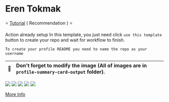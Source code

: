# Eren Tokmak

:star: [Tutorial](https://github.com/erentokmak/github-profile-summary-cards/wiki/Toturial) ( Recommendation ) :star:

Action already setup In this template, you just need click `use this template` button to create your repo and wait for workflow to finish.

```To create your profile README you need to name the repo as your username```

| :bell: | Don't forget to modify the image (All of images are in `profile-summary-card-output` folder). |
| :-------: | :-------------------------------------------------------------------------------------------------------- |

[![](https://raw.githubusercontent.com/erentokmak/erentokmak/master/profile-summary-card-output/vue/0-profile-details.svg)](https://github.com/erentokmak/github-profile-summary-cards)
[![](https://raw.githubusercontent.com/erentokmak/erentokmak/master/profile-summary-card-output/vue/1-repos-per-language.svg)](https://github.com/erentokmak/github-profile-summary-cards) [![](https://raw.githubusercontent.com/erentokmak/erentokmak/master/profile-summary-card-output/vue/2-most-commit-language.svg)](https://github.com/erentokmak/github-profile-summary-cards)
[![](https://raw.githubusercontent.com/erentokmak/erentokmak/master/profile-summary-card-output/vue/3-stats.svg)](https://github.com/erentokmak/github-profile-summary-cards) [![](https://raw.githubusercontent.com/erentokmak/erentokmak/master/profile-summary-card-output/vue/4-productive-time.svg)](https://github.com/erentokmak/github-profile-summary-cards)

[More Info](https://github.com/erentokmak/github-profile-summary-cards)
